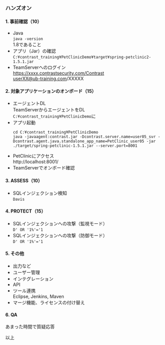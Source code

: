 ### ハンズオン

#### 1. 事前確認（10）
- Java  
`java -version`  
1.8であること
- アプリ（Jar）の確認  
`C:¥contrast_training¥PetClinicDemo¥target¥spring-petclinic2-1.5.1.jar`
- TeamServerへのログイン  
https://xxxx.contrastsecurity.com/Contrast  
userXX@ub-training.com/XXXXX

#### 2. 対象アプリケーションのオンボード（15）
- エージェントDL  
TeamServerからエージェントをDL  
`C:¥contrast_training¥PetClinicDemo`に
- アプリ起動  
  ```
  cd C:¥contrast_training¥PetClinicDemo
  java -javaagent:contrast.jar -Dcontrast.server.name=user05_svr -Dcontrast.agent.java.standalone_app_name=PetClinic_user05 -jar ./target/spring-petclinic-1.5.1.jar --server.port=8001
  ```
- PetClinicにアクセス  
http://localhost:8001/
- TeamServerでオンボード確認

#### 3. ASSESS（10）
- SQLインジェクション検知  
`Davis`
#### 4. PROTECT（15）
- SQLインジェクションへの攻撃（監視モード）  
`D' OR '1%'='1`
- SQLインジェクションへの攻撃（防御モード）  
`D' OR '1%'='1`

#### 5. その他
- 出力など
- ユーザー管理
- インテグレーション
- API
- ツール連携  
Eclipse, Jenkins, Maven
- マージ機能、ライセンスの付け替え

#### 6. QA
あまった時間で質疑応答

以上
